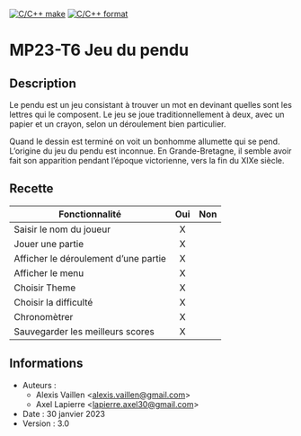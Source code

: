 [![C/C++ make](https://github.com/btssn-lasalle84/MP23-T6/actions/workflows/c-cpp.yml/badge.svg?branch=develop)](https://github.com/btssn-lasalle84/MP23-T6/actions/workflows/c-cpp.yml) [![C/C++ format](https://github.com/btssn-lasalle84/MP23-T6/actions/workflows/cppformat.yml/badge.svg?branch=develop)](https://github.com/btssn-lasalle84/MP23-T6/actions/workflows/cppformat.yml)

# MP23-T6 Jeu du pendu

## Description

Le pendu est un jeu consistant à trouver un mot en devinant quelles sont les lettres qui le composent. Le jeu se joue traditionnellement à deux, avec un papier et un crayon, selon un déroulement bien particulier.

Quand le dessin est terminé on voit un bonhomme allumette qui se pend. L’origine du jeu du pendu est inconnue. En Grande-Bretagne, il semble avoir fait son apparition pendant l’époque victorienne, vers la fin du XIXe siècle.

## Recette

|Fonctionnalité                      |Oui|Non|
|------------------------------------|:-:|:-:|
|Saisir le nom du joueur             | X |   |
|Jouer une partie                    | X |   |
|Afficher le déroulement d’une partie| X |   |
|Afficher le menu                    | X |   |
|Choisir Theme                       | X |   |
|Choisir la difficulté               | X |   |
|Chronomètrer                        | X |   |
|Sauvegarder les meilleurs scores    | X |   |


## Informations

- Auteurs : 
  - Alexis Vaillen <<alexis.vaillen@gmail.com>>
  - Axel Lapierre  <<lapierre.axel30@gmail.com>>
- Date : 30 janvier 2023
- Version : 3.0

